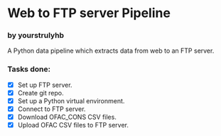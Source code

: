 # Web to FTP server Pipeline
### by yourstrulyhb
A Python data pipeline which extracts data from web to an FTP server.

### Tasks done:
  - [x] Set up FTP server.
  - [x] Create git repo.
  - [x] Set up a Python virtual environment.
  - [x] Connect to FTP server.
  - [x] Download OFAC_CONS CSV files.
  - [x] Upload OFAC CSV files to FTP server.
